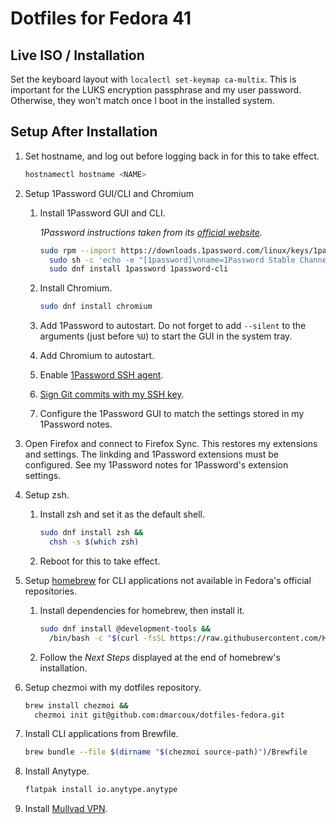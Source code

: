 # Dotfiles for Fedora 41

## Live ISO / Installation

Set the keyboard layout with `localectl set-keymap ca-multix`. This is
important for the LUKS encryption passphrase and my user password. Otherwise,
they won't match once I boot in the installed system.

## Setup After Installation

1. Set hostname, and log out before logging back in for this to take effect.

   ```bash
   hostnamectl hostname <NAME>
   ```

2. Setup 1Password GUI/CLI and Chromium

   1. Install 1Password GUI and CLI.

      _1Password instructions taken from its [official website](https://support.1password.com/install-linux/)._

      ```bash
      sudo rpm --import https://downloads.1password.com/linux/keys/1password.asc &&
        sudo sh -c 'echo -e "[1password]\nname=1Password Stable Channel\nbaseurl=https://downloads.1password.com/linux/rpm/stable/\$basearch\nenabled=1\ngpgcheck=1\nrepo_gpgcheck=1\ngpgkey=\"https://downloads.1password.com/linux/keys/1password.asc\"" > /etc/yum.repos.d/1password.repo'a &&
        sudo dnf install 1password 1password-cli
      ```

   2. Install Chromium.

      ```bash
      sudo dnf install chromium
      ```

   3. Add 1Password to autostart. Do not forget to add `--silent` to the
      arguments (just before `%U`) to start the GUI in the system tray.

   4. Add Chromium to autostart.

   5. Enable [1Password SSH agent](https://developer.1password.com/docs/ssh/get-started/#step-3-turn-on-the-1password-ssh-agent).

   6. [Sign Git commits with my SSH key](https://developer.1password.com/docs/ssh/git-commit-signing/).

   7. Configure the 1Password GUI to match the settings stored in my 1Password notes.

3. Open Firefox and connect to Firefox Sync. This restores my extensions and
   settings. The linkding and 1Password extensions must be configured. See my 1Password notes
   for 1Password's extension settings.

4. Setup zsh.

   1. Install zsh and set it as the default shell.

      ```bash
      sudo dnf install zsh &&
        chsh -s $(which zsh)
      ```

   2. Reboot for this to take effect.

5. Setup [homebrew](https://brew.sh/) for CLI applications not available in Fedora's official repositories.

   1. Install dependencies for homebrew, then install it.

      ```bash
      sudo dnf install @development-tools &&
        /bin/bash -c "$(curl -fsSL https://raw.githubusercontent.com/Homebrew/install/HEAD/install.sh)"
      ``` 

   2. Follow the _Next Steps_ displayed at the end of homebrew's installation.

6. Setup chezmoi with my dotfiles repository.

   ```bash
   brew install chezmoi &&
     chezmoi init git@github.com:dmarcoux/dotfiles-fedora.git
   ```

7. Install CLI applications from Brewfile.

   ```bash
   brew bundle --file $(dirname "$(chezmoi source-path)")/Brewfile
   ```

8. Install Anytype.

   ```bash
   flatpak install io.anytype.anytype
   ```

9. Install [Mullvad VPN](https://mullvad.net/en/download/vpn/linux).
